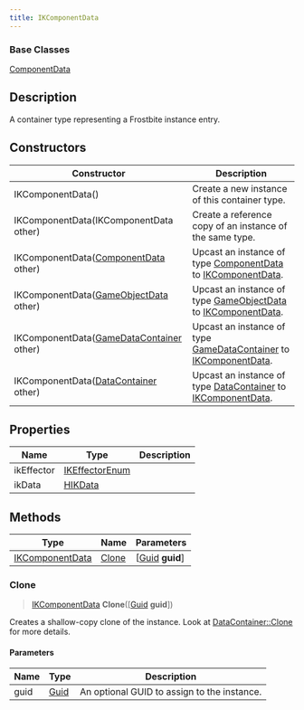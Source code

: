 ```yaml
---
title: IKComponentData
---
```

### Base Classes

[ComponentData](ComponentData)

## Description

A container type representing a Frostbite instance entry.

## Constructors

| Constructor                                                                | Description                                                                                                           |
| -------------------------------------------------------------------------- | --------------------------------------------------------------------------------------------------------------------- |
| IKComponentData()                                                          | Create a new instance of this container type.                                                                         |
| IKComponentData(IKComponentData other)                                     | Create a reference copy of an instance of the same type.                                                              |
| IKComponentData([ComponentData](ComponentData) other)                      | Upcast an instance of type [ComponentData](ComponentData) to [IKComponentData](IKComponentData).                      |
| IKComponentData([GameObjectData](GameObjectData) other)                    | Upcast an instance of type [GameObjectData](GameObjectData) to [IKComponentData](IKComponentData).                    |
| IKComponentData([GameDataContainer](GameDataContainer) other)              | Upcast an instance of type [GameDataContainer](GameDataContainer) to [IKComponentData](IKComponentData).              |
| IKComponentData([DataContainer](/vext/ref/shared/class/datacontainer) other) | Upcast an instance of type [DataContainer](/vext/ref/shared/class/datacontainer) to [IKComponentData](IKComponentData). |

## Properties

| Name       | Type                             | Description |
| ---------- | -------------------------------- | ----------- |
| ikEffector | [IKEffectorEnum](IKEffectorEnum) |             |
| ikData     | [HIKData](HIKData)               |             |

## Methods

| Type                               | Name            | Parameters                                     |
| ---------------------------------- | --------------- | ---------------------------------------------- |
| [IKComponentData](IKComponentData) | [Clone](#clone) | \[[Guid](/vext/ref/shared/class/guid) **guid**\] |

### Clone

> [IKComponentData](IKComponentData) **Clone**(\[[Guid](/vext/ref/shared/class/guid) **guid**\])

Creates a shallow-copy clone of the instance. Look at [DataContainer::Clone](/vext/ref/shared/class/datacontainer#clone) for more details.

#### Parameters

| Name | Type         | Description                                 |
| ---- | ------------ | ------------------------------------------- |
| guid | [Guid](Guid) | An optional GUID to assign to the instance. |
